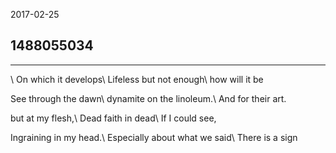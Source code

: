 2017-02-25

## 1488055034

---
\\
On which it develops\\
Lifeless but not enough\\
how will it be

See through the dawn\\
dynamite on the linoleum.\\
And for their art.

but at my flesh,\\
Dead faith in dead\\
If I could see,

Ingraining in my head.\\
Especially about what we said\\
There is a sign

